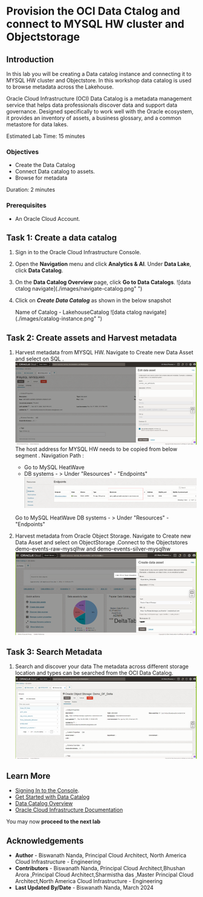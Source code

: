 # Provision the OCI Data Ctalog and connect to MYSQL HW cluster and Objectstorage

<!--![Banner](images/banner.png)-->

## Introduction

In this lab you will be creating a Data catalog instance and connecting it to MYSQL HW cluster and Objectstore. In this workshop data catalog is used to browse metadata across the Lakehouse.

Oracle Cloud Infrastructure (OCI) Data Catalog is a metadata management service that helps data professionals discover data and support data governance. Designed specifically to work well with the Oracle ecosystem, it provides an inventory of assets, a business glossary, and a common metastore for data lakes.

Estimated Lab Time: 15 minutes 

### Objectives
- Create the Data Catalog
- Connect Data catalog to assets.
- Browse for metadata 

Duration: 2 minutes

### Prerequisites
* An Oracle Cloud Account.

## **Task 1:** Create a data catalog

1. Sign in to the Oracle Cloud Infrastructure Console.

2. Open the **Navigation** menu and click **Analytics & AI**. Under **Data Lake**, click **Data Catalog**.

3. On the **Data Catalog Overview** page, click **Go to Data Catalogs**.
   ![data ctalog navigate](./images/navigate-catalog.png" ")

4. Click on ***Create Data Catalog*** as shown in the below snapshot 
   
   Name of Catalog - LakehouseCatalog
   ![data ctalog navigate](./images/catalog-instance.png" ")

## **Task 2:** Create assets and Harvest metadata
1. Harvest metadata from MYSQL HW.
   Navigate to Create new Data Asset and select on SQL .
      ![Create Table Main](./images/data-catalog-asset-hw.png "create data asset using MYSQL HW")
      The host address for MYSQL HW needs to be copied from below segment .
      Navigation Path :
      
     * Go to MySQL HeatWave
     * DB systems - > Under "Resources" - "Endpoints"
      ![Create Table Main](./images/hostname-hw.png "MYSQL Lakehouse Host name")

   Go to MySQL HeatWave
   DB systems - > Under "Resources" - "Endpoints"
2. Harvest metadata from Oracle Object Storage.
   Navigate to Create new Data Asset and select on ObjectStorage .Connect to the Objectstores demo-events-raw-mysqlhw and demo-events-silver-mysqlhw
   ![Create Table Main](./images/data-catalog-asset-objectstore.png "MYSQL Lakehouse Host name")

## **Task 3:** Search Metadata

1. Search and discover your data
   The metadata across different storage location and types can be searched from the OCI Data Catalog. 
   ![Create Table Main](./images/Seach-operation.png "Search Operations.")
## Learn More

* [Signing In to the Console](https://docs.cloud.oracle.com/en-us/iaas/Content/GSG/Tasks/signingin.htm).
* [Get Started with Data Catalog](https://docs.oracle.com/en-us/iaas/data-catalog/using/index.htm)
* [Data Catalog Overview](https://docs.oracle.com/en-us/iaas/data-catalog/using/overview.htm)
* [Oracle Cloud Infrastructure Documentation](https://docs.oracle.com/en-us/iaas/Content/GSG/Concepts/baremetalintro.htm)

You may now **proceed to the next lab**

## Acknowledgements
* **Author** - Biswanath Nanda, Principal Cloud Architect, North America Cloud Infrastructure - Engineering
* **Contributors** -  Biswanath Nanda, Principal Cloud Architect,Bhushan Arora ,Principal Cloud Architect,Sharmistha das ,Master Principal Cloud Architect,North America Cloud Infrastructure - Engineering
* **Last Updated By/Date** - Biswanath Nanda, March 2024